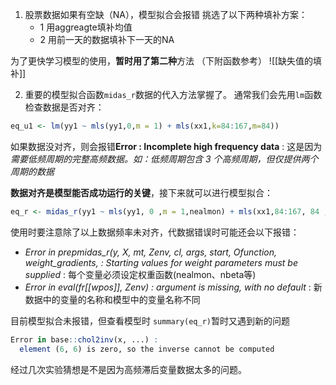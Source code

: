 1. 股票数据如果有空缺（NA），模型拟合会报错
   挑选了以下两种填补方案：
   - 1 用aggreagte填补均值
   - 2 用前一天的数据填补下一天的NA
   
为了更快学习模型的使用，**暂时用了第二种**方法
 （下附函数参考）
   ![[缺失值的填补]]

2. 重要的模型拟合函数`midas_r`数据的代入方法掌握了。
   通常我们会先用`lm`函数检查数据是否对齐：
```R
eq_u1 <- lm(yy1 ~ mls(yy1,0,m = 1) + mls(xx1,k=84:167,m=84))
```
如果数据没对齐，则会报错**Error : Incomplete high frequency data** : 这是因为*需要低频周期的完整高频数据。如：低频周期包含 3 个高频周期，但仅提供两个周期的数据*

**数据对齐是模型能否成功运行的关键**，接下来就可以进行模型拟合：
```R
eq_r <- midas_r(yy1 ~ mls(yy1, 0 ,m = 1,nealmon) + mls(xx1,84:167, 84 ,nealmon), start = list(yy1 = c(1, -0.5), xx1= c(2, 0.5, -0.1)))
```
使用时要注意除了以上数据频率未对齐，代数据错误时可能还会以下报错：
- *Error in prepmidas_r(y, X, mt, Zenv, cl, args, start, Ofunction, weight_gradients,  :   Starting values for weight parameters must be supplied* : 每个变量必须设定权重函数(nealmon、nbeta等)
- *Error in eval(fr[[wpos]], Zenv) : argument is missing, with no default* : 新数据中的变量的名称和模型中的变量名称不同

目前模型拟合未报错，但查看模型时 `summary(eq_r)`暂时又遇到新的问题
```R
Error in base::chol2inv(x, ...) : 
  element (6, 6) is zero, so the inverse cannot be computed
```
经过几次实验猜想是不是因为高频滞后变量数据太多的问题。

